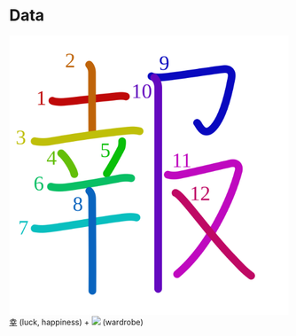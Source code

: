 # Data
![5831](../kanji-colorize/5831.svg)
[幸](幸.md) (luck, happiness) + ![](http://www.kanjidamage.com/assets/radsmall/clothes-be8d58c4a5524283a08c5722f364daeac965f618a7d83a219bb19fe75652bb0d.jpg) (wardrobe)